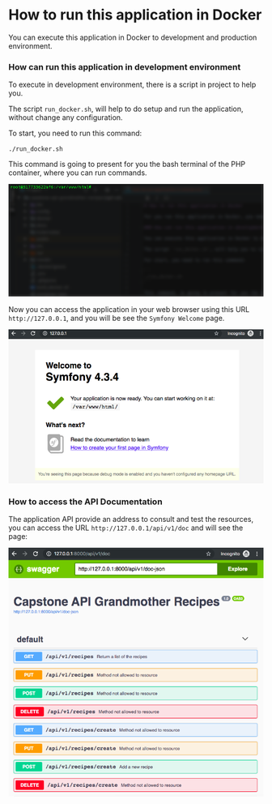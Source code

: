 # How to run this application in Docker

You can execute this application in Docker to development and production environment.

### How can run this application in development environment

To execute in development environment, there is a script in project to help you.

The script `run_docker.sh`, will help to do setup and run the application, without change any configuration.

To start, you need to run this command:

```
./run_docker.sh
```

This command is going to present for you the bash terminal of the PHP container, where you can run commands.

![alt text][php-docker-bash-terminal]

[php-docker-bash-terminal]: ./images/php-docker-bash-terminal.png "PHP Docker Bash Terminal"

Now you can access the application in your web browser using this URL `http://127.0.0.1`, and you will be see the `Symfony Welcome` page.

![alt text][api-grandmother-recipe-symfony-welcome-page]

[api-grandmother-recipe-symfony-welcome-page]: ./images/api-grandmother-recipe-symfony-welcome-page.png "Symfony Welcome Page"

### How to access the API Documentation

The application API provide an address to consult and test the resources, you can access the URL `http://127.0.0.1/api/v1/doc` and will see the page:

![alt text][api-v1-doc]

[api-v1-doc]: ./images/api-v1-doc.png "API Doc"